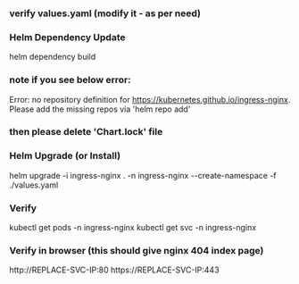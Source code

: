 ### verify values.yaml (modify it - as per need)

### Helm Dependency Update
helm dependency build

### note if you see below error: 
Error: no repository definition for https://kubernetes.github.io/ingress-nginx. Please add the missing repos via 'helm repo add'
### then please delete 'Chart.lock' file

### Helm Upgrade (or Install)
helm upgrade -i ingress-nginx . -n ingress-nginx --create-namespace -f ./values.yaml

### Verify 
kubectl get pods -n ingress-nginx
kubectl get svc -n ingress-nginx

### Verify in browser (this should give nginx 404 index page)
http://REPLACE-SVC-IP:80
https://REPLACE-SVC-IP:443
